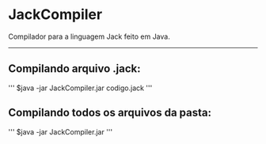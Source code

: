 # JackCompiler
Compilador para a linguagem Jack feito em Java.

---

## Compilando arquivo .jack:

'''
$java -jar JackCompiler.jar codigo.jack
'''

## Compilando todos os arquivos da pasta:

'''
$java -jar JackCompiler.jar
'''
